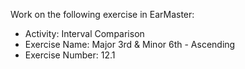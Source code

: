 Work on the following exercise in EarMaster:
- Activity: Interval Comparison
- Exercise Name: Major 3rd & Minor 6th - Ascending
- Exercise Number: 12.1
